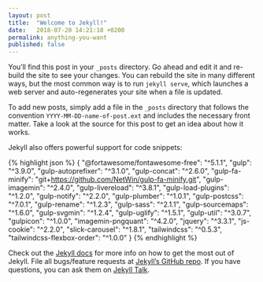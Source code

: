 ```yaml
---
layout: post
title:  "Welcome to Jekyll!"
date:   2018-07-20 14:21:18 +0200
permalink: anything-you-want
published: false
---
```

You’ll find this post in your `_posts` directory. Go ahead and edit it and re-build the site to see your changes. You can rebuild the site in many different ways, but the most common way is to run `jekyll serve`, which launches a web server and auto-regenerates your site when a file is updated.

To add new posts, simply add a file in the `_posts` directory that follows the convention `YYYY-MM-DD-name-of-post.ext` and includes the necessary front matter. Take a look at the source for this post to get an idea about how it works.

Jekyll also offers powerful support for code snippets:

{% highlight json %}
{
    "@fortawesome/fontawesome-free": "^5.1.1",
    "gulp": "^3.9.0",
    "gulp-autoprefixer": "^3.1.0",
    "gulp-concat": "^2.6.0",
    "gulp-fa-minify": "git+https://github.com/NetWin/gulp-fa-minify.git",
    "gulp-imagemin": "^2.4.0",
    "gulp-livereload": "^3.8.1",
    "gulp-load-plugins": "^1.2.0",
    "gulp-notify": "^2.2.0",
    "gulp-plumber": "^1.0.1",
    "gulp-postcss": "^7.0.1",
    "gulp-rename": "^1.2.3",
    "gulp-sass": "^2.1.1",
    "gulp-sourcemaps": "^1.6.0",
    "gulp-svgmin": "^1.2.4",
    "gulp-uglify": "^1.5.1",
    "gulp-util": "^3.0.7",
    "gulpicon": "^1.0.0",
    "imagemin-pngquant": "^4.2.0",
    "jquery": "^3.3.1",
    "js-cookie": "^2.2.0",
    "slick-carousel": "^1.8.1",
    "tailwindcss": "^0.5.3",
    "tailwindcss-flexbox-order": "^1.0.0"
  }
{% endhighlight %}

Check out the [Jekyll docs][jekyll-docs] for more info on how to get the most out of Jekyll. File all bugs/feature requests at [Jekyll’s GitHub repo][jekyll-gh]. If you have questions, you can ask them on [Jekyll Talk][jekyll-talk].

[jekyll-docs]: https://jekyllrb.com/docs/home
[jekyll-gh]:   https://github.com/jekyll/jekyll
[jekyll-talk]: https://talk.jekyllrb.com/

